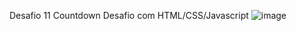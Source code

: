 Desafio 11 Countdown
Desafio com HTML/CSS/Javascript
![image](https://user-images.githubusercontent.com/79944203/156687770-04c3020b-4481-4602-9fd3-dd3b44f6a7d0.png)

